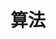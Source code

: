 ---
title: 算法
description: A description of this category
image:

# Badge style
style:
    background: "#2a9d8f"
    color: "#fff"
---